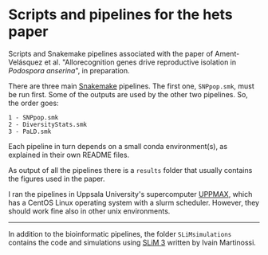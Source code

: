 # Scripts and pipelines for the hets paper
Scripts and Snakemake pipelines associated with the paper of Ament-Velásquez et al. "Allorecognition genes drive reproductive isolation in *Podospora anserina*", in preparation.

There are three main [Snakemake](https://snakemake.readthedocs.io/en/stable/) pipelines. The first one, `SNPpop.smk`, must be run first. Some of the outputs are used by the other two pipelines. So, the order goes:

    1 - SNPpop.smk
    2 - DiversityStats.smk
    3 - PaLD.smk

Each pipeline in turn depends on a small conda environment(s), as explained in their own README files.

As output of all the pipelines there is a `results` folder that usually contains the figures used in the paper. 

I ran the pipelines in Uppsala University's supercomputer [UPPMAX](https://uppmax.uu.se/), which has a CentOS Linux operating system with a slurm scheduler. However, they should work fine also in other unix environments.

---

In addition to the bioinformatic pipelines, the folder `SLiMsimulations` contains the code and simulations using [SLiM 3](https://academic.oup.com/mbe/article/36/3/632/5229931) written by Ivain Martinossi.
  